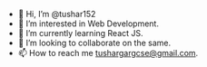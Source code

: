 - 👋 Hi, I’m @tushar152
- 👀 I’m interested in Web Development.
- 🌱 I’m currently learning React JS.
- 💞️ I’m looking to collaborate on the same.
- 📫 How to reach me tushargargcse@gmail.com.

<!---
tushar152/tushar152 is a ✨ special ✨ repository because its `README.md` (this file) appears on your GitHub profile.
You can click the Preview link to take a look at your changes.
--->
